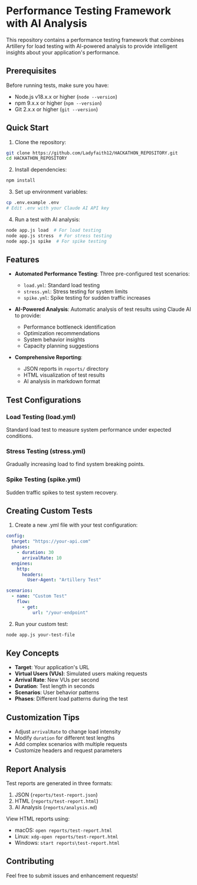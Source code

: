 # Performance Testing Framework with AI Analysis

This repository contains a performance testing framework that combines Artillery for load testing with AI-powered analysis to provide intelligent insights about your application's performance.

## Prerequisites

Before running tests, make sure you have:
- Node.js v18.x.x or higher (`node --version`)
- npm 9.x.x or higher (`npm --version`)
- Git 2.x.x or higher (`git --version`)

## Quick Start

1. Clone the repository:
```bash
git clone https://github.com/Ladyfaith12/HACKATHON_REPOSITORY.git
cd HACKATHON_REPOSITORY
```

2. Install dependencies:
```bash
npm install
```

3. Set up environment variables:
```bash
cp .env.example .env
# Edit .env with your Claude AI API key
```

4. Run a test with AI analysis:
```bash
node app.js load  # For load testing
node app.js stress  # For stress testing
node app.js spike  # For spike testing
```

## Features

- **Automated Performance Testing**: Three pre-configured test scenarios:
  - `load.yml`: Standard load testing
  - `stress.yml`: Stress testing for system limits
  - `spike.yml`: Spike testing for sudden traffic increases

- **AI-Powered Analysis**: Automatic analysis of test results using Claude AI to provide:
  - Performance bottleneck identification
  - Optimization recommendations
  - System behavior insights
  - Capacity planning suggestions

- **Comprehensive Reporting**:
  - JSON reports in `reports/` directory
  - HTML visualization of test results
  - AI analysis in markdown format

## Test Configurations

### Load Testing (load.yml)
Standard load test to measure system performance under expected conditions.

### Stress Testing (stress.yml)
Gradually increasing load to find system breaking points.

### Spike Testing (spike.yml)
Sudden traffic spikes to test system recovery.

## Creating Custom Tests

1. Create a new .yml file with your test configuration:

```yaml
config:
  target: "https://your-api.com"
  phases:
    - duration: 30
      arrivalRate: 10
  engines:
    http:
      headers:
        User-Agent: "Artillery Test"

scenarios:
  - name: "Custom Test"
    flow:
      - get:
          url: "/your-endpoint"
```

2. Run your custom test:
```bash
node app.js your-test-file
```

## Key Concepts

- **Target**: Your application's URL
- **Virtual Users (VUs)**: Simulated users making requests
- **Arrival Rate**: New VUs per second
- **Duration**: Test length in seconds
- **Scenarios**: User behavior patterns
- **Phases**: Different load patterns during the test

## Customization Tips

- Adjust `arrivalRate` to change load intensity
- Modify `duration` for different test lengths
- Add complex scenarios with multiple requests
- Customize headers and request parameters

## Report Analysis

Test reports are generated in three formats:
1. JSON (`reports/test-report.json`)
2. HTML (`reports/test-report.html`)
3. AI Analysis (`reports/analysis.md`)

View HTML reports using:
- macOS: `open reports/test-report.html`
- Linux: `xdg-open reports/test-report.html`
- Windows: `start reports\test-report.html`

## Contributing

Feel free to submit issues and enhancement requests!